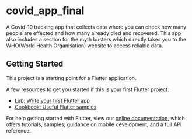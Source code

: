 # covid_app_final

A Covid-19 tracking app that collects data where you can check how many people are effected and how many already died and recovered.
This app also includes a section for the myth busters which directly takes you to the WHO(World Health Organisation) website to access reliable data.

## Getting Started

This project is a starting point for a Flutter application.

A few resources to get you started if this is your first Flutter project:

- [Lab: Write your first Flutter app](https://flutter.dev/docs/get-started/codelab)
- [Cookbook: Useful Flutter samples](https://flutter.dev/docs/cookbook)

For help getting started with Flutter, view our
[online documentation](https://flutter.dev/docs), which offers tutorials,
samples, guidance on mobile development, and a full API reference.
